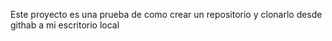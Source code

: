 Este proyecto es una prueba de como crear un repositorio y clonarlo desde githab a mi escritorio local